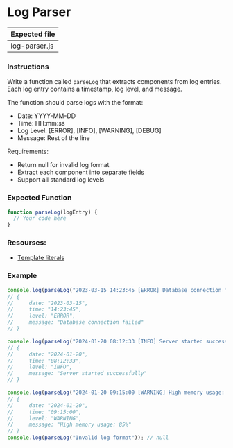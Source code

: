 # Log Parser

| Expected file |
| ------------- |
| log-parser.js |

### Instructions

Write a function called `parseLog` that extracts components from log entries. Each log entry contains a timestamp, log level, and message.

The function should parse logs with the format:

- Date: YYYY-MM-DD
- Time: HH:mm:ss
- Log Level: [ERROR], [INFO], [WARNING], [DEBUG]
- Message: Rest of the line

Requirements:

- Return null for invalid log format
- Extract each component into separate fields
- Support all standard log levels

### Expected Function

```js
function parseLog(logEntry) {
  // Your code here
}
```

### Resourses:

- [Template literals](https://developer.mozilla.org/en-US/docs/Web/JavaScript/Reference/Template_literals)

### Example

```js
console.log(parseLog("2023-03-15 14:23:45 [ERROR] Database connection failed"));
// {
//     date: "2023-03-15",
//     time: "14:23:45",
//     level: "ERROR",
//     message: "Database connection failed"
// }

console.log(parseLog("2024-01-20 08:12:33 [INFO] Server started successfully"));
// {
//     date: "2024-01-20",
//     time: "08:12:33",
//     level: "INFO",
//     message: "Server started successfully"
// }

console.log(parseLog("2024-01-20 09:15:00 [WARNING] High memory usage: 85%"));
// {
//     date: "2024-01-20",
//     time: "09:15:00",
//     level: "WARNING",
//     message: "High memory usage: 85%"
// }
console.log(parseLog("Invalid log format")); // null
```

